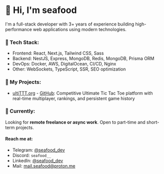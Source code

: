# 👋 Hi, I'm seafood

I'm a full-stack developer with 3+ years of experience building high-performance web applications using modern technologies.

### 🔧 Tech Stack:
- Frontend: React, Next.js, Tailwind CSS, Sass
- Backend:  NestJS, Express, MongoDB, Redis, MongoDB, Prisma ORM
- DevOps:   Docker, AWS, DigitalOcean, CI/CD, Nginx
- Other:    WebSockets, TypeScript, SSR, SEO optimization

### 🧪 My Projects:
- [ultiTTT.org](https://ultittt.org) - [GitHub](https://github.com/seafoodd/ultiTTT): Competitive Ultimate Tic Tac Toe platform with real-time multiplayer, rankings, and persistent game history

### 🎯 Currently:
Looking for **remote freelance or async work**. Open to part-time and short-term projects.  
#### Reach me at:
- Telegram: [@seafood_dev](https://t.me/seafood_dev)  
- Discord:  `seafood__`
- LinkedIn: [@seafood_dev](https://www.linkedin.com/in/seafood-dev/)
- Mail:     [mail.seafood@proton.me](mailto:mail.seafood@proton.me)
